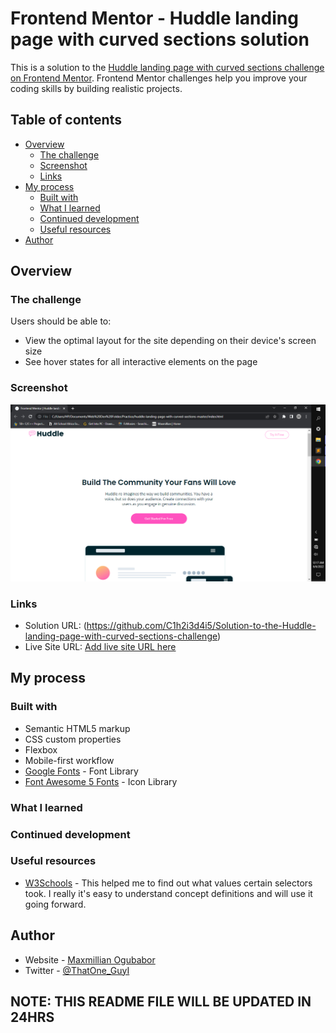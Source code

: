 # Frontend Mentor - Huddle landing page with curved sections solution

This is a solution to the [Huddle landing page with curved sections challenge on Frontend Mentor](https://www.frontendmentor.io/challenges/huddle-landing-page-with-curved-sections-5ca5ecd01e82137ec91a50f2). Frontend Mentor challenges help you improve your coding skills by building realistic projects. 

## Table of contents

- [Overview](#overview)
  - [The challenge](#the-challenge)
  - [Screenshot](#screenshot)
  - [Links](#links)
- [My process](#my-process)
  - [Built with](#built-with)
  - [What I learned](#what-i-learned)
  - [Continued development](#continued-development)
  - [Useful resources](#useful-resources)
- [Author](#author)

## Overview

### The challenge

Users should be able to:

- View the optimal layout for the site depending on their device's screen size
- See hover states for all interactive elements on the page

### Screenshot

![](./images/Screenshot.png)

### Links

- Solution URL: (https://github.com/C1h2i3d4i5/Solution-to-the-Huddle-landing-page-with-curved-sections-challenge)
- Live Site URL: [Add live site URL here](https://your-live-site-url.com)

## My process

### Built with

- Semantic HTML5 markup
- CSS custom properties
- Flexbox
- Mobile-first workflow
- [Google Fonts](https://fonts.google.com/) - Font Library
- [Font Awesome 5 Fonts](https://fontawesome.com/) - Icon Library


### What I learned


### Continued development


### Useful resources

- [W3Schools](https://www.w3schools.com//) - This helped me to find out what values certain selectors took. I really it's easy to understand concept definitions and will use it going forward.

## Author

- Website - [Maxmillian Ogubabor](https://max-kolbe.maximilianogbua.repl.co/a)
- Twitter - [@ThatOne_GuyI](https://www.twitter.com/ThatOne_GuyI)

## NOTE: THIS README FILE WILL BE UPDATED IN 24HRS

